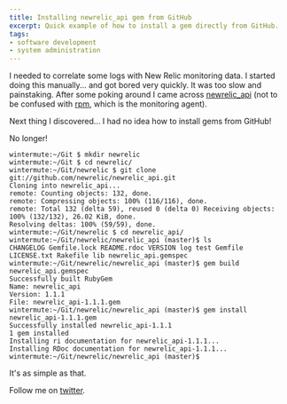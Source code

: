 ```yaml
---
title: Installing newrelic_api gem from GitHub
excerpt: Quick example of how to install a gem directly from GitHub.
tags:
- software development
- system administration
---
```


I needed to correlate some logs with New Relic monitoring data. I started doing this manually... and got bored very quickly. It was too slow and painstaking. After some poking around I came across [newrelic_api](https://github.com/newrelic/newrelic_api) (not to be confused with [rpm](https://github.com/newrelic/rpm), which is the monitoring agent).

Next thing I discovered... I had no idea how to install gems from GitHub!

No longer!

~~~ text
wintermute:~/Git $ mkdir newrelic
wintermute:~/Git $ cd newrelic/
wintermute:~/Git/newrelic $ git clone git://github.com/newrelic/newrelic_api.git
Cloning into newrelic_api...
remote: Counting objects: 132, done.
remote: Compressing objects: 100% (116/116), done.
remote: Total 132 (delta 59), reused 0 (delta 0) Receiving objects: 100% (132/132), 26.02 KiB, done.
Resolving deltas: 100% (59/59), done.
wintermute:~/Git/newrelic $ cd newrelic_api/
wintermute:~/Git/newrelic/newrelic_api (master)$ ls
CHANGELOG Gemfile.lock README.rdoc VERSION log test Gemfile LICENSE.txt Rakefile lib newrelic_api.gemspec
wintermute:~/Git/newrelic/newrelic_api (master)$ gem build newrelic_api.gemspec
Successfully built RubyGem
Name: newrelic_api
Version: 1.1.1
File: newrelic_api-1.1.1.gem
wintermute:~/Git/newrelic/newrelic_api (master)$ gem install newrelic_api-1.1.1.gem
Successfully installed newrelic_api-1.1.1
1 gem installed
Installing ri documentation for newrelic_api-1.1.1...
Installing RDoc documentation for newrelic_api-1.1.1...
wintermute:~/Git/newrelic/newrelic_api (master)$
~~~

It's as simple as that.

Follow me on [twitter](http://twitter.com/davidltaylor).
